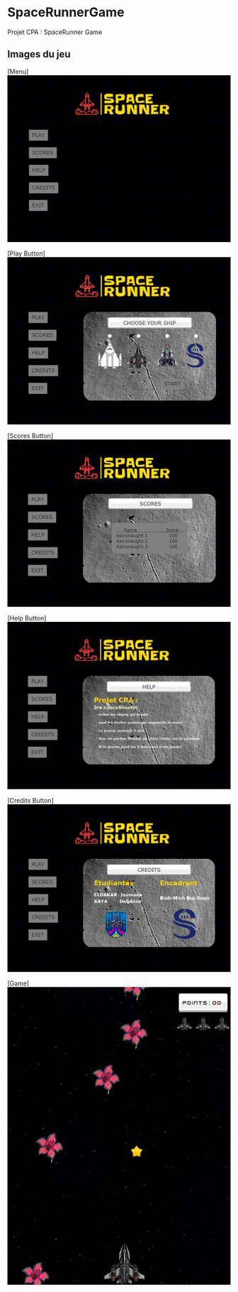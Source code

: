 # SpaceRunnerGame
Projet CPA : SpaceRunner Game 

## Images du jeu 
[Menu]
![alt text](https://github.com/JoumanaD/SpaceRunner/blob/main/src/resources/screenshots/1-menu.png)

[Play Button]
![alt text](https://github.com/JoumanaD/SpaceRunner/blob/main/src/resources/screenshots/2-buttonPlay.png)

[Scores Button]
![alt text](https://github.com/JoumanaD/SpaceRunner/blob/main/src/resources/screenshots/3-buttonScores.png)

[Help Button]
![alt text](https://github.com/JoumanaD/SpaceRunner/blob/main/src/resources/screenshots/4-buttonHelp.png)

[Credits Button]
![alt text](https://github.com/JoumanaD/SpaceRunner/blob/main/src/resources/screenshots/5-buttonCredits.png)

[Game]
![alt text](https://github.com/JoumanaD/SpaceRunner/blob/main/src/resources/screenshots/6-Jeu.png)
